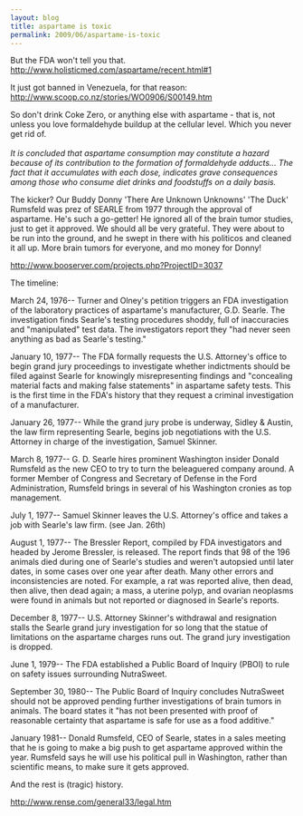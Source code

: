 ```yaml
---
layout: blog
title: aspartame is toxic
permalink: 2009/06/aspartame-is-toxic
---
```


<p>But the FDA won't tell you that.<br />
<a href="http://www.holisticmed.com/aspartame/recent.html#1" title="http://www.holisticmed.com/aspartame/recent.html#1">http://www.holisticmed.com/aspartame/recent.html#1</a></p>
<p>It just got banned in Venezuela, for that reason:<br />
<a href="http://www.scoop.co.nz/stories/WO0906/S00149.htm" title="http://www.scoop.co.nz/stories/WO0906/S00149.htm">http://www.scoop.co.nz/stories/WO0906/S00149.htm</a></p>
<p>So don't drink Coke Zero, or anything else with aspartame - that is, not unless you love formaldehyde buildup at the cellular level. Which you never get rid of.<br />
<i><br />
It is concluded that aspartame consumption may constitute a hazard because of its contribution to the formation of formaldehyde adducts... The fact that it accumulates with each dose, indicates grave consequences among those who consume diet drinks and foodstuffs on a daily basis.<br />
</i></p>
<p>The kicker? Our Buddy Donny 'There Are Unknown Unknowns' 'The Duck' Rumsfeld was prez of SEARLE from 1977 through the approval of aspartame. He's such a go-getter! He ignored all of the brain tumor studies, just to get it approved. We should all be very grateful. They were about to be run into the ground, and he swept in there with his politicos and cleaned it all up. More brain tumors for everyone, and mo money for Donny!</p>
<p><a href="http://www.booserver.com/projects.php?ProjectID=3037" title="http://www.booserver.com/projects.php?ProjectID=3037">http://www.booserver.com/projects.php?ProjectID=3037</a></p>
<p>The timeline:</p>
<p>March 24, 1976-- Turner and Olney's petition triggers an FDA investigation of the laboratory practices of aspartame's manufacturer, G.D. Searle. The investigation finds Searle's testing procedures shoddy, full of inaccuracies and "manipulated" test data. The investigators report they "had never seen anything as bad as Searle's testing."</p>
<p>January 10, 1977-- The FDA formally requests the U.S. Attorney's office to begin grand jury proceedings to investigate whether indictments should be filed against Searle for knowingly misrepresenting findings and "concealing material facts and making false statements" in aspartame safety tests. This is the first time in the FDA's history that they request a criminal investigation of a manufacturer.</p>
<p>January 26, 1977-- While the grand jury probe is underway, Sidley &amp; Austin, the law firm representing Searle, begins job negotiations with the U.S. Attorney in charge of the investigation, Samuel Skinner.</p>
<p>March 8, 1977-- G. D. Searle hires prominent Washington insider Donald Rumsfeld as the new CEO to try to turn the beleaguered company around. A former Member of Congress and Secretary of Defense in the Ford Administration, Rumsfeld brings in several of his Washington cronies as top management.</p>
<p>July 1, 1977-- Samuel Skinner leaves the U.S. Attorney's office and takes a job with Searle's law firm. (see Jan. 26th)</p>
<p>August 1, 1977-- The Bressler Report, compiled by FDA investigators and headed by Jerome Bressler, is released. The report finds that 98 of the 196 animals died during one of Searle's studies and weren't autopsied until later dates, in some cases over one year after death. Many other errors and inconsistencies are noted. For example, a rat was reported alive, then dead, then alive, then dead again; a mass, a uterine polyp, and ovarian neoplasms were found in animals but not reported or diagnosed in Searle's reports.</p>
<p>December 8, 1977-- U.S. Attorney Skinner's withdrawal and resignation stalls the Searle grand jury investigation for so long that the statue of limitations on the aspartame charges runs out. The grand jury investigation is dropped.</p>
<p>June 1, 1979-- The FDA established a Public Board of Inquiry (PBOI) to rule on safety issues surrounding NutraSweet.</p>
<p>September 30, 1980-- The Public Board of Inquiry concludes NutraSweet should not be approved pending further investigations of brain tumors in animals. The board states it "has not been presented with proof of reasonable certainty that aspartame is safe for use as a food additive."</p>
<p>January 1981-- Donald Rumsfeld, CEO of Searle, states in a sales meeting that he is going to make a big push to get aspartame approved within the year. Rumsfeld says he will use his political pull in Washington, rather than scientific means, to make sure it gets approved. </p>
<p>And the rest is (tragic) history.</p>
<p><a href="http://www.rense.com/general33/legal.htm" title="http://www.rense.com/general33/legal.htm">http://www.rense.com/general33/legal.htm</a></p>
